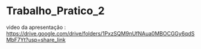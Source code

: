 # Trabalho_Pratico_2
video da apresentação : https://drive.google.com/drive/folders/1PxzSQM9nUfNAua0MBOCGGy6qdSMbF7Yt?usp=share_link
